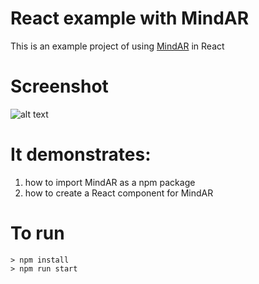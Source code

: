 # React example with MindAR 

This is an example project of using [MindAR](https://github.com/hiukim/mind-ar-js) in React 

# Screenshot
![alt text](https://github.com/hiukim/mind-ar-js-react/blob/master/screenshot.png?raw=true)

# It demonstrates:

1. how to import MindAR as a npm package
2. how to create a React component for MindAR

# To run
```
> npm install
> npm run start
```
